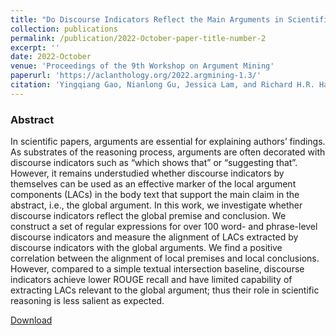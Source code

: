 ```yaml
---
title: "Do Discourse Indicators Reflect the Main Arguments in Scientific Papers?"
collection: publications
permalink: /publication/2022-October-paper-title-number-2
excerpt: ''
date: 2022-October
venue: 'Proceedings of the 9th Workshop on Argument Mining'
paperurl: 'https://aclanthology.org/2022.argmining-1.3/'
citation: 'Yingqiang Gao, Nianlong Gu, Jessica Lam, and Richard H.R. Hahnloser. 2022. Do Discourse Indicators Reflect the Main Arguments in Scientific Papers?. In Proceedings of the 9th Workshop on Argument Mining, pages 34–50, Online and in Gyeongju, Republic of Korea. International Conference on Computational Linguistics.'
---
```


### Abstract 

In scientific papers, arguments are essential for explaining authors’ findings. As substrates of the reasoning process, arguments are often decorated with discourse indicators such as “which shows that” or “suggesting that”. However, it remains understudied whether discourse indicators by themselves can be used as an effective marker of the local argument components (LACs) in the body text that support the main claim in the abstract, i.e., the global argument. In this work, we investigate whether discourse indicators reflect the global premise and conclusion. We construct a set of regular expressions for over 100 word- and phrase-level discourse indicators and measure the alignment of LACs extracted by discourse indicators with the global arguments. We find a positive correlation between the alignment of local premises and local conclusions. However, compared to a simple textual intersection baseline, discourse indicators achieve lower ROUGE recall and have limited capability of extracting LACs relevant to the global argument; thus their role in scientific reasoning is less salient as expected.

[Download](https://aclanthology.org/2022.argmining-1.3/)